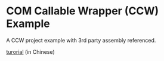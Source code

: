 # COM Callable Wrapper (CCW) Example

A CCW project example with 3rd party assembly referenced.

[turorial](https://blog.darkthread.net/blog/ccw-example) (in Chinese)
